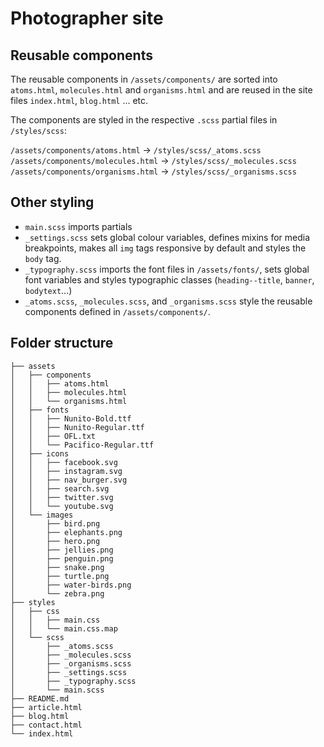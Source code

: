 # Photographer site

## Reusable components
The reusable components in `/assets/components/` are sorted into `atoms.html`, `molecules.html` and `organisms.html` and are reused in the site files `index.html`, `blog.html` ... etc. 

The components are styled in the respective `.scss` partial files in `/styles/scss`:

`/assets/components/atoms.html` -> `/styles/scss/_atoms.scss`
`/assets/components/molecules.html` -> `/styles/scss/_molecules.scss`
`/assets/components/organisms.html` -> `/styles/scss/_organisms.scss`

## Other styling

* `main.scss` imports partials
* `_settings.scss` sets global colour variables, defines mixins for media breakpoints, makes all `img` tags responsive by default and styles the `body` tag.
* `_typography.scss` imports the font files in `/assets/fonts/`, sets global font variables and styles typographic classes (`heading--title`, `banner`, `bodytext`...)
* `_atoms.scss`, `_molecules.scss`, and `_organisms.scss` style the reusable components defined in `/assets/components/`. 

## Folder structure

```
├── assets
│   ├── components
│   │   ├── atoms.html
│   │   ├── molecules.html
│   │   └── organisms.html
│   ├── fonts
│   │   ├── Nunito-Bold.ttf
│   │   ├── Nunito-Regular.ttf
│   │   ├── OFL.txt
│   │   └── Pacifico-Regular.ttf
│   ├── icons
│   │   ├── facebook.svg
│   │   ├── instagram.svg
│   │   ├── nav_burger.svg
│   │   ├── search.svg
│   │   ├── twitter.svg
│   │   └── youtube.svg
│   └── images
│       ├── bird.png
│       ├── elephants.png
│       ├── hero.png
│       ├── jellies.png
│       ├── penguin.png
│       ├── snake.png
│       ├── turtle.png
│       ├── water-birds.png
│       └── zebra.png
├── styles
│   ├── css
│   │   ├── main.css
│   │   └── main.css.map
│   └── scss
│       ├── _atoms.scss
│       ├── _molecules.scss
│       ├── _organisms.scss
│       ├── _settings.scss
│       ├── _typography.scss
│       └── main.scss
├── README.md
├── article.html
├── blog.html
├── contact.html
└── index.html
```
